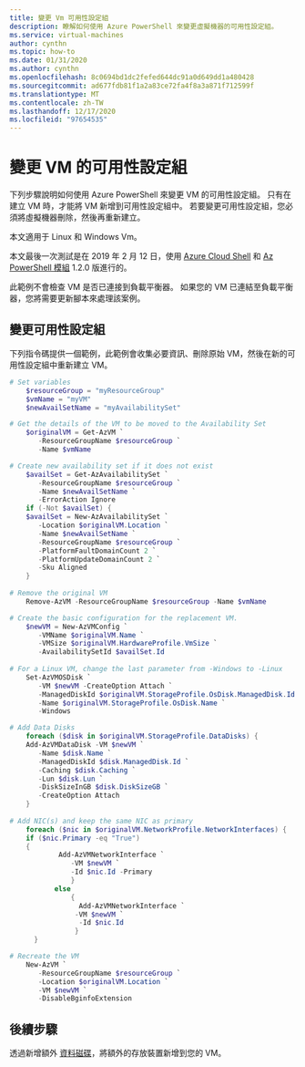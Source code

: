 ```yaml
---
title: 變更 Vm 可用性設定組
description: 瞭解如何使用 Azure PowerShell 來變更虛擬機器的可用性設定組。
ms.service: virtual-machines
author: cynthn
ms.topic: how-to
ms.date: 01/31/2020
ms.author: cynthn
ms.openlocfilehash: 8c0694bd1dc2fefed644dc91a0d649dd1a480428
ms.sourcegitcommit: ad677fdb81f1a2a83ce72fa4f8a3a871f712599f
ms.translationtype: MT
ms.contentlocale: zh-TW
ms.lasthandoff: 12/17/2020
ms.locfileid: "97654535"
---
```

# <a name="change-the-availability-set-for-a-vm"></a>變更 VM 的可用性設定組
下列步驟說明如何使用 Azure PowerShell 來變更 VM 的可用性設定組。 只有在建立 VM 時，才能將 VM 新增到可用性設定組中。 若要變更可用性設定組，您必須將虛擬機器刪除，然後再重新建立。 

本文適用于 Linux 和 Windows Vm。

本文最後一次測試是在 2019 年 2 月 12 日，使用 [Azure Cloud Shell](https://shell.azure.com/powershell) 和 [Az PowerShell 模組](/powershell/azure/install-az-ps) 1.2.0 版進行的。

此範例不會檢查 VM 是否已連接到負載平衡器。 如果您的 VM 已連結至負載平衡器，您將需要更新腳本來處理該案例。 


## <a name="change-the-availability-set"></a>變更可用性設定組 

下列指令碼提供一個範例，此範例會收集必要資訊、刪除原始 VM，然後在新的可用性設定組中重新建立 VM。

```powershell
# Set variables
    $resourceGroup = "myResourceGroup"
    $vmName = "myVM"
    $newAvailSetName = "myAvailabilitySet"

# Get the details of the VM to be moved to the Availability Set
    $originalVM = Get-AzVM `
       -ResourceGroupName $resourceGroup `
       -Name $vmName

# Create new availability set if it does not exist
    $availSet = Get-AzAvailabilitySet `
       -ResourceGroupName $resourceGroup `
       -Name $newAvailSetName `
       -ErrorAction Ignore
    if (-Not $availSet) {
    $availSet = New-AzAvailabilitySet `
       -Location $originalVM.Location `
       -Name $newAvailSetName `
       -ResourceGroupName $resourceGroup `
       -PlatformFaultDomainCount 2 `
       -PlatformUpdateDomainCount 2 `
       -Sku Aligned
    }
    
# Remove the original VM
    Remove-AzVM -ResourceGroupName $resourceGroup -Name $vmName    

# Create the basic configuration for the replacement VM. 
    $newVM = New-AzVMConfig `
       -VMName $originalVM.Name `
       -VMSize $originalVM.HardwareProfile.VmSize `
       -AvailabilitySetId $availSet.Id
 
# For a Linux VM, change the last parameter from -Windows to -Linux 
    Set-AzVMOSDisk `
       -VM $newVM -CreateOption Attach `
       -ManagedDiskId $originalVM.StorageProfile.OsDisk.ManagedDisk.Id `
       -Name $originalVM.StorageProfile.OsDisk.Name `
       -Windows

# Add Data Disks
    foreach ($disk in $originalVM.StorageProfile.DataDisks) { 
    Add-AzVMDataDisk -VM $newVM `
       -Name $disk.Name `
       -ManagedDiskId $disk.ManagedDisk.Id `
       -Caching $disk.Caching `
       -Lun $disk.Lun `
       -DiskSizeInGB $disk.DiskSizeGB `
       -CreateOption Attach
    }
    
# Add NIC(s) and keep the same NIC as primary
    foreach ($nic in $originalVM.NetworkProfile.NetworkInterfaces) {    
    if ($nic.Primary -eq "True")
    {
            Add-AzVMNetworkInterface `
               -VM $newVM `
               -Id $nic.Id -Primary
               }
           else
               {
                 Add-AzVMNetworkInterface `
                -VM $newVM `
                 -Id $nic.Id 
                }
      }

# Recreate the VM
    New-AzVM `
       -ResourceGroupName $resourceGroup `
       -Location $originalVM.Location `
       -VM $newVM `
       -DisableBginfoExtension
```

## <a name="next-steps"></a>後續步驟

透過新增額外 [資料磁碟](attach-managed-disk-portal.md?toc=%2fazure%2fvirtual-machines%2fwindows%2ftoc.json)，將額外的存放裝置新增到您的 VM。
